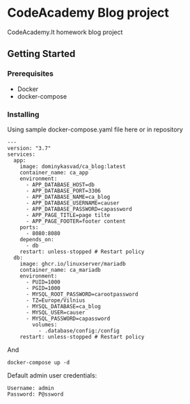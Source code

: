 # CodeAcademy Blog project

CodeAcademy.lt homework blog project

## Getting Started

### Prerequisites

 - Docker
 - docker-compose

### Installing

Using sample docker-compose.yaml file here or in repository

```
---
version: "3.7"
services:
  app:
    image: dominykasvad/ca_blog:latest
    container_name: ca_app
    environment:
      - APP_DATABASE_HOST=db
      - APP_DATABASE_PORT=3306
      - APP_DATABASE_NAME=ca_blog
      - APP_DATABASE_USERNAME=causer
      - APP_DATABASE_PASSWORD=capassword
      - APP_PAGE_TITLE=page tilte
      - APP_PAGE_FOOTER=footer content
    ports:
      - 8080:8080
    depends_on:
      - db
    restart: unless-stopped # Restart policy
  db:
    image: ghcr.io/linuxserver/mariadb
    container_name: ca_mariadb
    environment:
      - PUID=1000
      - PGID=1000
      - MYSQL_ROOT_PASSWORD=carootpassword
      - TZ=Europe/Vilnius
      - MYSQL_DATABASE=ca_blog
      - MYSQL_USER=causer
      - MYSQL_PASSWORD=capassword
        volumes:
          - .database/config:/config
    restart: unless-stopped # Restart policy
```

And

```
docker-compose up -d
```

Default admin user credentials:
```
Username: admin
Password: P@ssword
```

